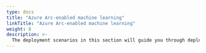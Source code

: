 ```yaml
---
type: docs
title: "Azure Arc-enabled machine learning"
linkTitle: "Azure Arc-enabled machine learning"
weight: 8
description: >-
  The deployment scenarios in this section will guide you through deploying and working with Azure Arc-enabled machine learning on Kubernetes.
---
```

